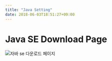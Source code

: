 ```yaml
---
title: "Java Setting"
date: 2018-06-03T18:51:27+09:00
---
```


# Java SE Download Page

![자바 se 다운로드 페이지](./images/java-se-downloads-page.png)